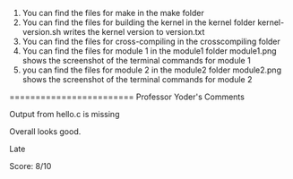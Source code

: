 1. You can find the files for make in the make folder
2. You can find the files for building the kernel in the kernel folder
	kernel-version.sh writes the kernel version to version.txt
3. You can find the files for cross-compiling in the crosscompiling folder
4. You can find the files for module 1 in the module1 folder
	module1.png shows the screenshot of the terminal commands for module 1
5. you can find the files for module 2 in the module2 folder
	module2.png shows the screenshot of the terminal commands for module 2


========================
Professor Yoder's Comments

Output from hello.c is missing

Overall looks good.

Late

Score:  8/10